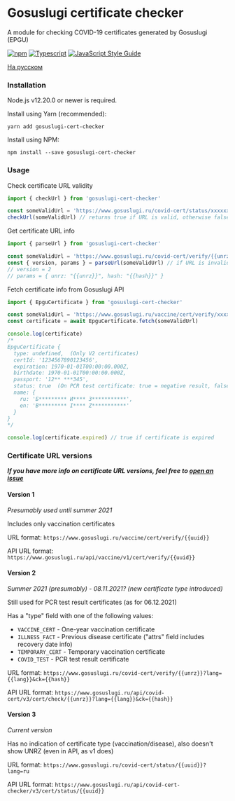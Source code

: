 # Gosuslugi certificate checker

A module for checking COVID-19 certificates generated by Gosuslugi (EPGU)

[![npm](https://img.shields.io/npm/v/gosuslugi-cert-checker)](https://www.npmjs.com/package/gosuslugi-cert-checker) [![Typescript](https://img.shields.io/badge/TypeScript-007ACC?logo=typescript&logoColor=white)](https://www.typescriptlang.org/) [![JavaScript Style Guide](https://img.shields.io/badge/code_style-standard-brightgreen.svg)](https://standardjs.com)

[На русском](README_RU.md)

### Installation

Node.js v12.20.0 or newer is required.

Install using Yarn (recommended):

```
yarn add gosuslugi-cert-checker
```

Install using NPM:

```
npm install --save gosuslugi-cert-checker
```



### Usage

Check certificate URL validity

```javascript
import { checkUrl } from 'gosuslugi-cert-checker'

const someValidUrl = 'https://www.gosuslugi.ru/covid-cert/status/xxxxxx'
checkUrl(someValidUrl) // returns true if URL is valid, otherwise false
```

Get certificate URL info

```javascript
import { parseUrl } from 'gosuslugi-cert-checker'

const someValidUrl = 'https://www.gosuslugi.ru/covid-cert/verify/{{unrz}}?lang=ru&ck={{hash}}'
const { version, params } = parseUrl(someValidUrl) // if URL is invalid, throws InvalidUrlError
// version = 2
// params = { unrz: "{{unrz}}", hash: "{{hash}}" }
```

Fetch certificate info from Gosuslugi API

```javascript
import { EpguCertificate } from 'gosuslugi-cert-checker'

const someValidUrl = 'https://www.gosuslugi.ru/vaccine/cert/verify/xxxxx'
const certificate = await EpguCertificate.fetch(someValidUrl)

console.log(certificate)
/*
EpguCertificate {
  type: undefined,  (Only V2 certificates)
  certId: '1234567890123456',
  expiration: 1970-01-01T00:00:00.000Z,
  birthdate: 1970-01-01T00:00:00.000Z,
  passport: '12** ***345',
  status: true  (On PCR test certificate: true = negative result, false = positive result)
  name: {
    ru: 'Б********* И**** З***********',
    en: 'B********* I**** Z***********'
  }
}
*/

console.log(certificate.expired) // true if certificate is expired
```



### Certificate URL versions

_**If you have more info on certificate URL versions, feel free to [open an issue](https://github.com/m4l3vich/gosuslugi-cert-checker/issues/new)**_

#### Version 1

*Presumably used until summer 2021*

Includes only vaccination certificates

URL format: `https://www.gosuslugi.ru/vaccine/cert/verify/{{uuid}}`

API URL format: `https://www.gosuslugi.ru/api/vaccine/v1/cert/verify/{{uuid}}`

#### Version 2

*Summer 2021 (presumably) - 08.11.2021? (new certificate type introduced)*

Still used for PCR test result certificates (as for 06.12.2021)

Has a "type" field with one of the following values:

- `VACCINE_CERT` - One-year vaccination certificate
- `ILLNESS_FACT` - Previous disease certificate ("attrs" field includes recovery date info)
- `TEMPORARY_CERT` - Temporary vaccination certificate
- `COVID_TEST` - PCR test result certificate

URL format: `https://www.gosuslugi.ru/covid-cert/verify/{{unrz}}?lang={{lang}}&ck={{hash}}`

API URL format: `https://www.gosuslugi.ru/api/covid-cert/v3/cert/check/{{unrz}}?lang={{lang}}&ck={{hash}}`

#### Version 3

*Current version*

Has no indication of certificate type (vaccination/disease), also doesn't show UNRZ (even in API, as v1 does)

URL format: `https://www.gosuslugi.ru/covid-cert/status/{{uuid}}?lang=ru`

API URL format: `https://www.gosuslugi.ru/api/covid-cert-checker/v3/cert/status/{{uuid}}`

